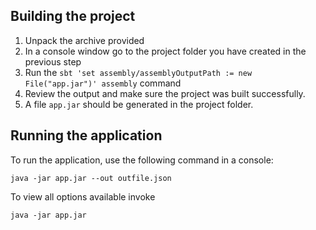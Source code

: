 ## Building the project

1. Unpack the archive provided
2. In a console window go to the project folder you have created in the previous step
3. Run the `sbt 'set assembly/assemblyOutputPath := new File("app.jar")' assembly` command
4. Review the output and make sure the project was built successfully.
5. A file `app.jar` should be generated in the project folder.

## Running the application
To run the application, use the following command in a console:

`java -jar app.jar --out outfile.json`

To view all options available invoke

`java -jar app.jar`



